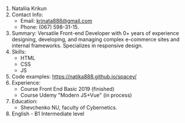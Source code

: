 1. Nataliia Krikun
1. Contact Info:
    * Email: krinata888@gmail.com
    * Phone: (067) 598-31-15.
1. Summary: Versatile Front-end Developer with 0+ years of experience designing, developing, and managing complex e-commerce sites and internal frameworks. Specializes in responsive design. 
1. Skills:
    * HTML
    * CSS
    * JS
1. Code examples: https://natika888.github.io/spacey/
1. Experience:
    * Course Front End Basic 2019 (finished)
    * Course Udemy "Modern JS+Vue" (in process) 
1. Education:
    * Shevchenko NU, faculty of Cybernetics.
1. English  - B1 Intermediate level

